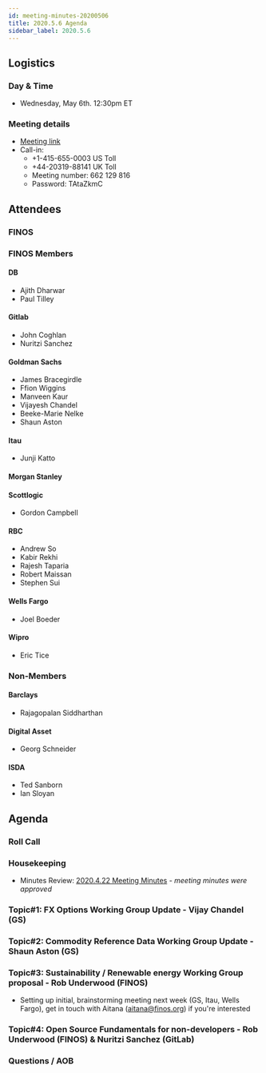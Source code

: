 ```yaml
---
id: meeting-minutes-20200506
title: 2020.5.6 Agenda
sidebar_label: 2020.5.6
---
```


## Logistics 
### Day & Time
* Wednesday, May 6th. 12:30pm ET

### Meeting details

* [Meeting link](https://finos.webex.com/finos/j.php?MTID=m9faeb59f9167a188a0cde9a2209b9447)
* Call-in: 
    * +1-415-655-0003 US Toll
    * +44-20319-88141 UK Toll
    * Meeting number: 662 129 816
    * Password: TAtaZkmC

## Attendees 
### FINOS


### FINOS Members

####  DB
* Ajith Dharwar
* Paul Tilley

#### Gitlab
* John Coghlan
* Nuritzi Sanchez

#### Goldman Sachs
* James Bracegirdle
* Ffion Wiggins
* Manveen Kaur
* Vijayesh Chandel
* Beeke-Marie Nelke
* Shaun Aston

#### Itau
* Junji Katto

#### Morgan Stanley


#### Scottlogic
* Gordon Campbell

#### RBC
* Andrew So
* Kabir Rekhi
* Rajesh Taparia
* Robert Maissan
* Stephen Sui

#### Wells Fargo
* Joel Boeder

#### Wipro
* Eric Tice


### Non-Members

#### Barclays
* Rajagopalan Siddharthan

#### Digital Asset
* Georg Schneider

#### ISDA
* Ted Sanborn
* Ian Sloyan

## Agenda

### Roll Call

### Housekeeping
* Minutes Review: [2020.4.22 Meeting Minutes](https://github.com/finos/alloy/blob/master/meeting-minutes/pilot-project-meeting-minutes/2020.4.22-pilot-project-minutes.md) - _meeting minutes were approved_

### Topic#1: FX Options Working Group Update - Vijay Chandel (GS)

### Topic#2: Commodity Reference Data Working Group Update - Shaun Aston (GS)

### Topic#3: Sustainability / Renewable energy Working Group proposal - Rob Underwood (FINOS)
* Setting up initial, brainstorming meeting next week (GS, Itau, Wells Fargo), get in touch with Aitana (aitana@finos.org) if you're interested

### Topic#4: Open Source Fundamentals for non-developers - Rob Underwood (FINOS) & Nuritzi Sanchez (GitLab)

### Questions / AOB
